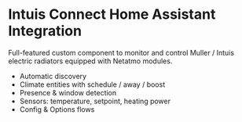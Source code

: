 # Intuis Connect Home Assistant Integration

Full-featured custom component to monitor and control Muller / Intuis electric radiators equipped with Netatmo modules.

* Automatic discovery
* Climate entities with schedule / away / boost
* Presence & window detection
* Sensors: temperature, setpoint, heating power
* Config & Options flows
